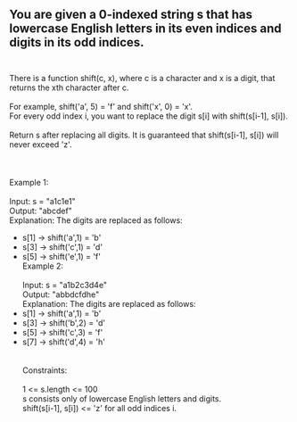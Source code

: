 ## You are given a 0-indexed string s that has lowercase English letters in its even indices and digits in its odd indices. <br> <br> 
There is a function shift(c, x), where c is a character and x is a digit, that returns the xth character after c. <br> <br> 
For example, shift('a', 5) = 'f' and shift('x', 0) = 'x'. <br> 
For every odd index i, you want to replace the digit s[i] with shift(s[i-1], s[i]). <br> <br> 
Return s after replacing all digits. It is guaranteed that shift(s[i-1], s[i]) will never exceed 'z'. <br> <br> <br> <br> 
Example 1: <br> <br> 
Input: s = "a1c1e1" <br> 
Output: "abcdef" <br> 
Explanation: The digits are replaced as follows: <br> 
- s[1] -> shift('a',1) = 'b' <br> 
- s[3] -> shift('c',1) = 'd' <br> 
- s[5] -> shift('e',1) = 'f' <br> 
Example 2: <br> <br> 
Input: s = "a1b2c3d4e" <br> 
Output: "abbdcfdhe" <br> 
Explanation: The digits are replaced as follows: <br> 
- s[1] -> shift('a',1) = 'b' <br> 
- s[3] -> shift('b',2) = 'd' <br> 
- s[5] -> shift('c',3) = 'f' <br> 
- s[7] -> shift('d',4) = 'h' <br> <br> <br> 
Constraints: <br> <br> 
1 <= s.length <= 100 <br> 
s consists only of lowercase English letters and digits. <br> 
shift(s[i-1], s[i]) <= 'z' for all odd indices i. <br> 

